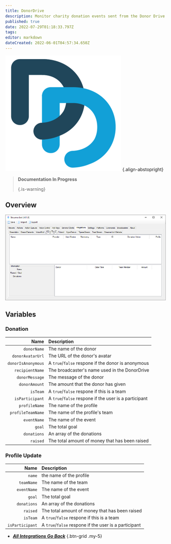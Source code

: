 ```yaml
---
title: DonorDrive
description: Monitor charity donation events sent from the Donor Drive platform
published: true
date: 2022-07-29T01:18:33.797Z
tags:
editor: markdown
dateCreated: 2022-06-01T04:57:34.650Z
---
```


![donordrive.webp](/donordrive.webp) {.align-abstopright}

> **Documentation In Progress** 
> 
> {.is-warning}

## Overview

![donordrive-integration.png](/donordrive-integration.png)

## Variables
### Donation
|               Name | Description                                           |
| ------------------:|:----------------------------------------------------- |
|        `donorName` | The name of the donor                                 |
|   `donorAvatarUrl` | The URL of the donor's avatar                         |
| `donorIsAnonymous` | A `true`/`false` respone if the donor is anonymous    |
|    `recipientName` | The broadcaster's name used in the DonorDrive         |
|     `donorMessage` | The message of the donor                              |
|      `donorAmount` | The amount that the donor has given                   |
|           `isTeam` | A `true`/`false` respone if this is a team            |
|    `isParticipant` | A `true`/`false` respone if the user is a participant |
|      `profileName` | The name of the profile                               |
|  `profileTeamName` | The name of the profile's team                        |
|        `eventName` | The name of the event                                 |
|             `goal` | The total goal                                        |
|        `donations` | An array of the donations                             |
|           `raised` | The total amount of money that has been raised        |

### Profile Update
|            Name | Description                                           |
| ---------------:|:----------------------------------------------------- |
|          `name` | the name of the profile                               |
|      `teamName` | The name of the team                                  |
|     `eventName` | The name of the event                                 |
|          `goal` | The total goal                                        |
|     `donations` | An array of the donations                             |
|        `raised` | The total amount of money that has been raised        |
|        `isTeam` | A `true`/`false` respone if this is a team            |
| `isParticipant` | A `true`/`false` respone if the user is a participant |

- [<i class="mdi mdi-chevron-left"></i> ***All Integrations ***Go Back******](/en/Integrations)
{.btn-grid .my-5}